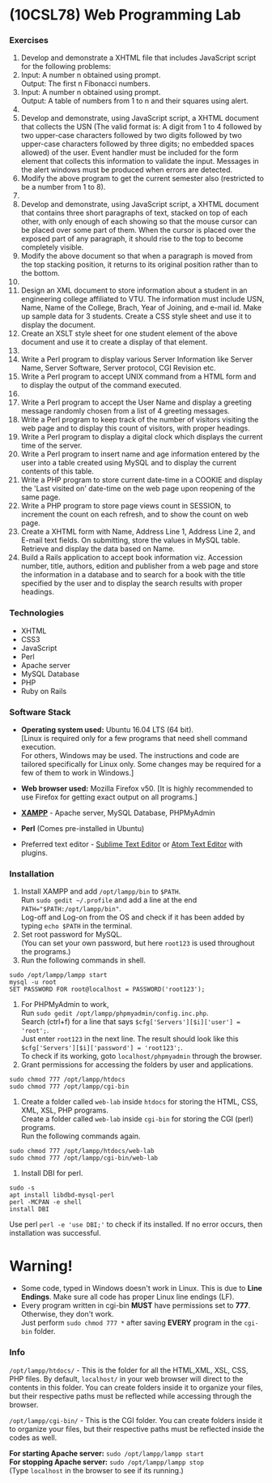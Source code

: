 # (10CSL78) Web Programming Lab
### Exercises
1. Develop and demonstrate a XHTML file that includes JavaScript script for the following problems:
  1. Input: A number n obtained using prompt. <br>
  Output: The first n Fibonacci numbers.
  1. Input: A number n obtained using prompt. <br>
  Output: A table of numbers from 1 to n and their squares using alert.
1. 
  1. Develop and demonstrate, using JavaScript script, a XHTML document that collects the USN (The valid format is: A digit from 1 to 4 followed by two upper-case characters followed by two digits followed by two upper-case characters followed by three digits; no embedded spaces allowed) of the user. Event handler must be included for the form element that collects this information to validate the input. Messages in the alert windows must be produced when errors are detected.
  1. Modify the above program to get the current semester also (restricted to be a number from 1 to 8).
1. 
  1. Develop and demonstrate, using JavaScript script, a XHTML document that contains three short paragraphs of text, stacked on top of each other, with only enough of each showing so that the mouse cursor can be placed over some part of them. When the cursor is placed over the exposed part of any paragraph, it should rise to the top to become completely visible.
  1. Modify the above document so that when a paragraph is moved from the top stacking position, it returns to its original position rather than to the bottom.
1. 
  1. Design an XML document to store information about a student in an engineering college affiliated to VTU. The information must include USN, Name, Name of the College, Brach, Year of Joining, and e-mail id. Make up sample data for 3 students. Create a CSS style sheet and use it to display the document.
  1. Create an XSLT style sheet for one student element of the above document and use it to create a display of that element.
1. 
  1. Write a Perl program to display various Server Information like Server Name, Server Software, Server protocol, CGI Revision etc.
  1. Write a Perl program to accept UNIX command from a HTML form and to display the output of the command executed.
1. 
  1. Write a Perl program to accept the User Name and display a greeting message randomly chosen from a list of 4 greeting messages.
  1. Write a Perl program to keep track of the number of visitors visiting the web page and to display this count of visitors, with proper headings.
1. Write a Perl program to display a digital clock which displays the current time of the server.
1. Write a Perl program to insert name and age information entered by the user into a table created using MySQL and to display the current contents of this table.
1. Write a PHP program to store current date-time in a COOKIE and display the 'Last visited on' date-time on the web page upon reopening of the same page.
1. Write a PHP program to store page views count in SESSION, to increment the count on each refresh, and to show the count on web page.
1. Create a XHTML form with Name, Address Line 1, Address Line 2, and E-mail text fields. On submitting, store the values in MySQL table. Retrieve and display the data based on Name.
1. Build a Rails application to accept book information viz. Accession number, title, authors, edition and publisher from a web page and store the information in a database and to search for a book with the title specified by the user and to display the search results with proper headings.

### Technologies
* XHTML
* CSS3
* JavaScript
* Perl
* Apache server
* MySQL Database
* PHP
* Ruby on Rails

### Software Stack
* **Operating system used:**	Ubuntu 16.04 LTS (64 bit). <br> [Linux is required only for a few programs that need shell command execution. <br> For others, Windows may be used. The instructions and code are tailored specifically for Linux only. Some changes may be required for a few of them to work in Windows.] <br>
* **Web browser used:** Mozilla Firefox v50. [It is highly recommended to use Firefox for getting exact output on all programs.]
* **[XAMPP](https://www.apachefriends.org/index.html)** - Apache server, MySQL Database, PHPMyAdmin
* **Perl** (Comes pre-installed in Ubuntu)

* Preferred text editor - [Sublime Text Editor](https://www.sublimetext.com/) or [Atom Text Editor](https://atom.io/) with plugins.

### Installation
1. Install XAMPP and add `/opt/lampp/bin` to `$PATH`. <br> Run `sudo gedit ~/.profile` and add a line at the end `PATH="$PATH:/opt/lampp/bin"`. <br> Log-off and Log-on from the OS and check if it has been added by typing `echo $PATH` in the terminal.
1. Set root password for MySQL. <br> (You can set your own password, but here `root123` is used throughout the programs.)
  1. Run the following commands in shell.
  ```
  sudo /opt/lampp/lampp start
  mysql -u root
  SET PASSWORD FOR root@localhost = PASSWORD('root123');
  ```
  1. For PHPMyAdmin to work, <br> Run `sudo gedit /opt/lampp/phpmyadmin/config.inc.php`. <br> Search (ctrl+f) for a line that says `$cfg['Servers'][$i]['user'] = 'root';`. <br> Just enter `root123` in the next line. The result should look like this `$cfg['Servers'][$i]['password'] = 'root123';`. <br> To check if its working, goto `localhost/phpmyadmin` through the browser.
1. Grant permissions for accessing the folders by user and applications.
  ```
  sudo chmod 777 /opt/lampp/htdocs
  sudo chmod 777 /opt/lampp/cgi-bin
  ```
1. Create a folder called `web-lab` inside `htdocs` for storing the HTML, CSS, XML, XSL, PHP programs. <br> Create a folder called `web-lab` inside `cgi-bin` for storing the CGI (perl) programs. <br> Run the following commands again.
  ```
  sudo chmod 777 /opt/lampp/htdocs/web-lab
  sudo chmod 777 /opt/lampp/cgi-bin/web-lab
  ```
1. Install DBI for perl.
  ```
  sudo -s
  apt install libdbd-mysql-perl
  perl -MCPAN -e shell
  install DBI
  ```
Use perl `perl -e 'use DBI;'` to check if its installed. If no error occurs, then installation was successful.

# **Warning!**
* Some code, typed in Windows doesn't work in Linux. This is due to **Line Endings**. Make sure all code has proper Linux line endings (LF). <br>
* Every program written in cgi-bin **MUST** have permissions set to **777**. Otherwise, they don't work. <br> Just perform `sudo chmod 777 *` after saving **EVERY** program in the `cgi-bin` folder.

### Info
`/opt/lampp/htdocs/` - This is the folder for all the HTML,XML, XSL, CSS, PHP files. By default, `localhost/` in your web browser will direct to the contents in this folder. You can create folders inside it to organize your files, but their respective paths must be reflected while accessing through the browser.

`/opt/lampp/cgi-bin/` - This is the CGI folder. You can create folders inside it to organize your files, but their respective paths must be reflected inside the codes as well. <br>

**For starting Apache server:** `sudo /opt/lampp/lampp start` <br>
**For stopping Apache server:** `sudo /opt/lampp/lampp stop` <br>
(Type `localhost` in the browser to see if its running.)
